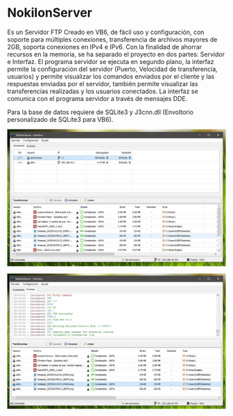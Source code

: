 # NokilonServer
Es un Servidor FTP Creado en VB6, de fácil uso y configuración, con soporte para múltiples conexiones, transferencia de archivos mayores de 2GB, soporta conexiones en IPv4 e IPv6. Con la finalidad de ahorrar recursos en la memoria, se ha separado el proyecto en dos partes: Servidor e Interfaz. El programa servidor se ejecuta en segundo plano, la interfaz permite la configuración del servidor (Puerto, Velocidad de transferencia, usuarios) y permite visualizar los comandos enviados por el cliente y las respuestas enviadas por el servidor, también permite visualizar las transferencias realizadas y los usuarios conectados. La interfaz se comunica con el programa servidor a través de mensajes DDE.

Para la base de datos requiere de SQLite3 y J3cnn.dll (Envoltorio personalizado de SQLite3 para VB6).

 ![ITypeComp::Bind](/server/res/nk-server1.jpg)
 
 
 ![ITypeComp::Bind](/server/res/nk-server0.jpg)